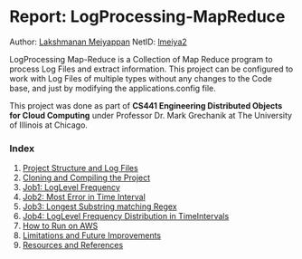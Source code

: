 # Report: LogProcessing-MapReduce

Author: [Lakshmanan Meiyappan](https://laxmena.com)
NetID: [lmeiya2](mailto:lmeiya2@uic.edu)

LogProcessing Map-Reduce is a Collection of Map Reduce program to process Log Files and extract information. This project can be configured to work with Log Files of multiple types without any changes to the Code base, and just by modifying the applications.config file.

This project was done as part of __CS441 Engineering Distributed Objects for Cloud Computing__ under Professor Dr. Mark Grechanik at The University of Illinois at Chicago.

### Index
1. [Project Structure and Log Files](./ProjectStructure.md)
2. [Cloning and Compiling the Project](./CloningAndCompiling.md)
3. [Job1: LogLevel Frequency](./Job1_LogFrequency.md)
4. [Job2: Most Error in Time Interval](./Job2_MostError.md)
5. [Job3: Longest Substring matching Regex](./Job3_LongestRegex.md)
6. [Job4: LogLevel Frequency Distribution in TimeIntervals](./Job4_LogFreqDist.md)
7. [How to Run on AWS](./AWS.md)
8. [Limitations and Future Improvements](./Improvements.md)
9. [Resources and References](./Resources.md)